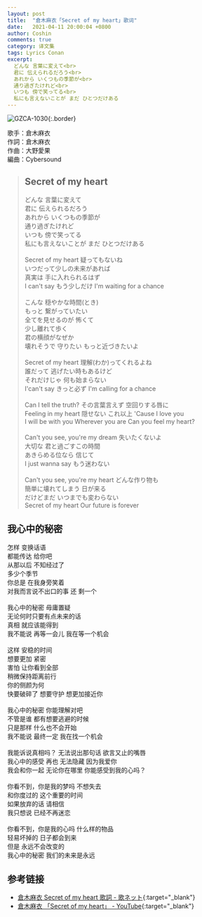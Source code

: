 ```yaml
---
layout: post
title:  "倉木麻衣「Secret of my heart」歌词"
date:   2021-04-11 20:00:04 +0800
author: Coshin
comments: true
category: 译文集
tags: Lyrics Conan
excerpt:
  どんな 言葉に変えて<br>
  君に 伝えられるだろう<br>
  あれから いくつもの季節が<br>
  通り過ぎたけれど<br>
  いつも 傍で笑ってる<br>
  私にも言えないことが まだ ひとつだけある
---
```

![GZCA-1030](https://www.mai-kuraki.com/jacket/sg/GZCA-1030.jpg){:.border}

歌手：倉木麻衣<br>
作詞：倉木麻衣<br>
作曲：大野愛果<br>
編曲：Cybersound

<blockquote class="original">
  <h2>Secret of my heart</h2>
  <p>
    どんな 言葉に変えて<br>
    君に 伝えられるだろう<br>
    あれから いくつもの季節が<br>
    通り過ぎたけれど<br>
    いつも 傍で笑ってる<br>
    私にも言えないことが まだ ひとつだけある<br>
    <br>
    Secret of my heart 疑ってもないね<br>
    いつだって少しの未来があれば<br>
    真実は 手に入れられるはず<br>
    I can't say もう少しだけ I'm waiting for a chance<br>
    <br>
    こんな 穏やかな時間(とき)<br>
    もっと 繋がっていたい<br>
    全てを見せるのが 怖くて<br>
    少し離れて歩く<br>
    君の横顔がなぜか<br>
    壊れそうで 守りたい もっと近づきたいよ<br>
    <br>
    Secret of my heart 理解(わか)ってくれるよね<br>
    誰だって 逃げたい時もあるけど<br>
    それだけじゃ 何も始まらない<br>
    I'can't say きっと必ず I'm calling for a chance<br>
    <br>
    Can I tell the truth? その言葉言えず 空回りする唇に<br>
    Feeling in my heart 隠せない これ以上 'Cause I love you<br>
    I will be with you Wherever you are Can you feel my heart?<br>
    <br>
    Can't you see, you're my dream 失いたくないよ<br>
    大切な 君と過ごすこの時間<br>
    あきらめる位なら 信じて<br>
    I just wanna say もう迷わない<br>
    <br>
    Can't you see, you're my heart どんな作り物も<br>
    簡単に壊れてしまう 日が来る<br>
    だけどまだ いつまでも変わらない<br>
    Secret of my heart Our future is forever
  </p>
</blockquote>

<div class="translation">
  <h2>我心中的秘密</h2>
  <p>
    怎样 变换话语<br>
    都能传达 给你吧<br>
    从那以后 不知经过了<br>
    多少个季节<br>
    你总是 在我身旁笑着<br>
    对我而言说不出口的事 还 剩一个<br>
    <br>
    我心中的秘密 毋庸置疑<br>
    无论何时只要有点未来的话<br>
    真相 就应该能得到<br>
    我不能说 再等一会儿 我在等一个机会<br>
    <br>
    这样 安稳的时间<br>
    想要更加 紧密<br>
    害怕 让你看到全部<br>
    稍微保持距离前行<br>
    你的侧颜为何<br>
    快要破碎了 想要守护 想更加接近你<br>
    <br>
    我心中的秘密 你能理解对吧<br>
    不管是谁 都有想要逃避的时候<br>
    只是那样 什么也不会开始<br>
    我不能说 最终一定 我在找一个机会<br>
    <br>
    我能诉说真相吗？ 无法说出那句话 欲言又止的嘴唇<br>
    我心中的感受 再也 无法隐藏 因为我爱你<br>
    我会和你一起 无论你在哪里 你能感受到我的心吗？<br>
    <br>
    你看不到，你是我的梦吗 不想失去<br>
    和你度过的 这个重要的时间<br>
    如果放弃的话 请相信<br>
    我只想说 已经不再迷恋<br>
    <br>
    你看不到，你是我的心吗 什么样的物品<br>
    轻易坏掉的 日子都会到来<br>
    但是 永远不会改变的<br>
    我心中的秘密 我们的未来是永远
  </p>
</div>

## 参考链接

* [倉木麻衣 Secret of my heart 歌詞 - 歌ネット](https://www.uta-net.com/song/12340/){:target="_blank"}
* [倉木麻衣 「Secret of my heart」 - YouTube](https://youtu.be/u0-iM590YYA){:target="_blank"}
